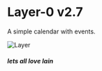 # Layer-0 v2.7
A simple calendar with events.

![Layer](https://cdn.discordapp.com/attachments/565548148307787777/804260733193814046/unknown.png)

##### *lets all love lain*
